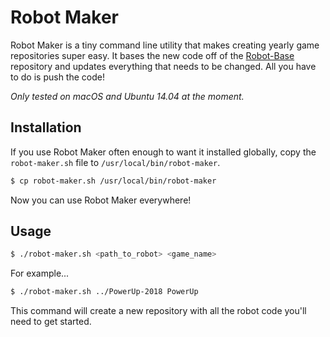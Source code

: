 # Robot Maker

Robot Maker is a tiny command line utility that makes creating yearly
game repositories super easy. It bases the new code off of the
[Robot-Base](https://github.com/SouthEugeneRoboticsTeam/Robot-Base)
repository and updates everything that needs to be changed. All you
have to do is push the code!

_Only tested on macOS and Ubuntu 14.04 at the moment._

## Installation

If you use Robot Maker often enough to want it installed globally,
copy the `robot-maker.sh` file to `/usr/local/bin/robot-maker`.

```bash
$ cp robot-maker.sh /usr/local/bin/robot-maker
```

Now you can use Robot Maker everywhere!

## Usage

```bash
$ ./robot-maker.sh <path_to_robot> <game_name>
```

For example...

```bash
$ ./robot-maker.sh ../PowerUp-2018 PowerUp
```

This command will create a new repository with all the robot code
you'll need to get started.
